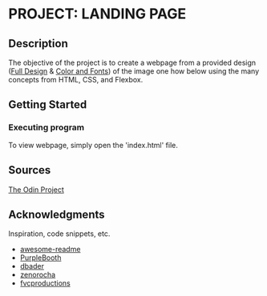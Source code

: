 # PROJECT: LANDING PAGE

## Description

The objective of the project is to create a webpage from a provided design ([Full Design](https://cdn.statically.io/gh/TheOdinProject/curriculum/main/foundations/html_css/project/odin-project.png) & [Color and Fonts](https://cdn.statically.io/gh/TheOdinProject/curriculum/main/foundations/html_css/project/colors_and_stuff.png)) of the image one how below using the many concepts from HTML, CSS, and Flexbox.

## Getting Started

### Executing program

To view webpage, simply open the 'index.html' file.
## Sources

[The Odin Project](https://www.theodinproject.com/)

## Acknowledgments

Inspiration, code snippets, etc.
* [awesome-readme](https://github.com/matiassingers/awesome-readme)
* [PurpleBooth](https://gist.github.com/PurpleBooth/109311bb0361f32d87a2)
* [dbader](https://github.com/dbader/readme-template)
* [zenorocha](https://gist.github.com/zenorocha/4526327)
* [fvcproductions](https://gist.github.com/fvcproductions/1bfc2d4aecb01a834b46)
